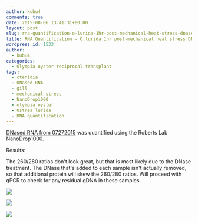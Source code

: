 ```yaml
---
author: kubu4
comments: true
date: 2015-08-06 13:41:31+00:00
layout: post
slug: rna-quantification-o-lurida-1hr-post-mechanical-heat-stress-dnased-rna
title: RNA Quantification - O.lurida 1hr post-mechanical heat stress DNased RNA
wordpress_id: 1533
author:
  - kubu4
categories:
  - Olympia oyster reciprocal transplant
tags:
  - ctenidia
  - DNased RNA
  - gill
  - mechanical stress
  - NanoDrop1000
  - olympia oyster
  - Ostrea lurida
  - RNA quantification
---
```


[DNased RNA from 07272015](http://onsnetwork.org/kubu4/2015/07/27/dnase-treatment-o-lurida-ctenidia-1hr-post-mechanical-stress-rna/) was quantified using the Roberts Lab NanoDrop1000.



Results:

The 260/280 ratios don't look great, but that is most likely due to the DNase treatment. The DNase that's added to each sample isn't actually removed, so that additional protein will skew the 260/280 ratios. Will proceed with qPCR to check for any residual gDNA in these samples.



[![](http://eagle.fish.washington.edu/Arabidopsis/20150806_Jake_oly_mech_stress_DNasedRNA_ODs.JPG)](http://eagle.fish.washington.edu/Arabidopsis/20150806_Jake_oly_mech_stress_DNasedRNA_ODs.JPG)

[![](http://eagle.fish.washington.edu/Arabidopsis/20150806_Jake_oly_mech_stress_DNasedRNA_plots_01.JPG)](http://eagle.fish.washington.edu/Arabidopsis/20150806_Jake_oly_mech_stress_DNasedRNA_plots_01.JPG)

[![](http://eagle.fish.washington.edu/Arabidopsis/20150806_Jake_oly_mech_stress_DNasedRNA_plots_02.JPG)](http://eagle.fish.washington.edu/Arabidopsis/20150806_Jake_oly_mech_stress_DNasedRNA_plots_02.JPG)
